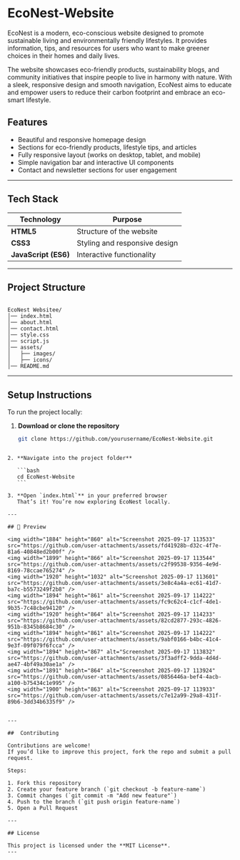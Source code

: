 # EcoNest-Website
EcoNest is a modern, eco-conscious website designed to promote sustainable living and environmentally friendly lifestyles.
It provides information, tips, and resources for users who want to make greener choices in their homes and daily lives.

The website showcases eco-friendly products, sustainability blogs, and community initiatives that inspire people to live in harmony with nature. With a sleek, responsive design and smooth navigation, EcoNest aims to educate and empower users to reduce their carbon footprint and embrace an eco-smart lifestyle.

##  Features

-  Beautiful and responsive homepage design  
-  Sections for eco-friendly products, lifestyle tips, and articles  
-  Fully responsive layout (works on desktop, tablet, and mobile)  
-  Simple navigation bar and interactive UI components  
-  Contact and newsletter sections for user engagement  

---

##  Tech Stack

| Technology | Purpose |
|-------------|----------|
| **HTML5** | Structure of the website |
| **CSS3** | Styling and responsive design |
| **JavaScript (ES6)** | Interactive functionality |


---

##  Project Structure

```

EcoNest Websitee/
│── index.html
│── about.html
│── contact.html
│── style.css
│── script.js
│── assets/
│   ├── images/
│   ├── icons/
│── README.md

````

---

## Setup Instructions

To run the project locally:

1. **Download or clone the repository**
   ```bash
   git clone https://github.com/yourusername/EcoNest-Website.git
````

2. **Navigate into the project folder**

   ```bash
   cd EcoNest-Website
   ```

3. **Open `index.html`** in your preferred browser
   That’s it! You’re now exploring EcoNest locally.

---

## 📸 Preview

<img width="1884" height="860" alt="Screenshot 2025-09-17 113533" src="https://github.com/user-attachments/assets/fd41928b-d32c-4f7e-81a6-40848ed2b00f" />
<img width="1899" height="866" alt="Screenshot 2025-09-17 113544" src="https://github.com/user-attachments/assets/c2f99538-9356-4e9d-8169-78ccae765274" />
<img width="1920" height="1032" alt="Screenshot 2025-09-17 113601" src="https://github.com/user-attachments/assets/3e8c4a4a-ec61-41d7-ba7c-b5573249f2b8" />
<img width="1894" height="861" alt="Screenshot 2025-09-17 114222" src="https://github.com/user-attachments/assets/fc9c62c4-c1cf-4de1-9b35-7c48cbe94120" />
<img width="1920" height="864" alt="Screenshot 2025-09-17 114233" src="https://github.com/user-attachments/assets/82cd2877-293c-4826-951b-8345b8684c30" />
<img width="1894" height="861" alt="Screenshot 2025-09-17 114222" src="https://github.com/user-attachments/assets/9abf0166-b4bc-41c4-9e3f-09f079f6fcca" />
<img width="1894" height="867" alt="Screenshot 2025-09-17 113832" src="https://github.com/user-attachments/assets/3f3adff2-9dda-4d4d-ae47-4bf49a30ae1a" />
<img width="1891" height="864" alt="Screenshot 2025-09-17 113924" src="https://github.com/user-attachments/assets/0856446a-bef4-4acb-a100-b75434c1e995" />
<img width="1900" height="863" alt="Screenshot 2025-09-17 113933" src="https://github.com/user-attachments/assets/c7e12a99-29a8-431f-89b6-3dd34b6335f9" />


---

##  Contributing

Contributions are welcome!
If you’d like to improve this project, fork the repo and submit a pull request.

Steps:

1. Fork this repository
2. Create your feature branch (`git checkout -b feature-name`)
3. Commit changes (`git commit -m "Add new feature"`)
4. Push to the branch (`git push origin feature-name`)
5. Open a Pull Request

---

## License

This project is licensed under the **MIT License**.
---


